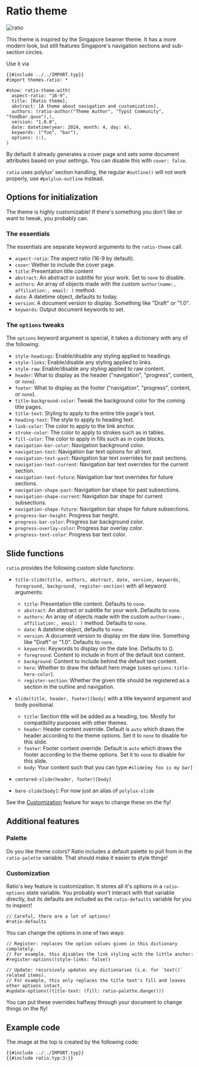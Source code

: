 # Ratio theme

![ratio](ratio.png)

This theme is inspired by the Singapore beamer theme. It has a more modern look, but still features Singapore's navigation sections and sub-section circles.

Use it via

```typ
{{#include ../../IMPORT.typ}}
#import themes.ratio: *

#show: ratio-theme.with(
  aspect-ratio: "16-9",
  title: [Ratio theme],
  abstract: [A theme about navigation and customization],
  authors: (ratio-author("Theme Author", "Typst Community", "foo@bar.quux"),),
  version: "1.0.0",
  date: datetime(year: 2024, month: 4, day: 4),
  keywords: ("foo", "bar"),
  options: (:),
)
```

By default it already generates a cover page and sets some document attributes based on your settings.
You can disable this with `cover: false`.

`ratio` uses polylux' section handling, the regular `#outline()` will not work
properly, use `#polylux-outline` instead.

## Options for initialization

The theme is highly customizable! If there's something you don't like or want to tweak, you probably can.

### The essentials

The essentials are separate keyword arguments to the `ratio-theme` call.

- `aspect-ratio`: The aspect ratio (16-9 by default).
- `cover`: Wether to include the cover page.
- `title`: Presentation title content
- `abstract`: An abstract or subtitle for your work. Set to `none` to disable.
- `authors`: An array of objects made with the custom `author(name:, affiliation:, email: )` method.
- `date`: A datetime object, defaults to today.
- `version`: A document version to display. Something like "Draft" or "1.0".
- `keywords`: Output document keywords to set.

### The `options` tweaks

The `options` keyword argument is special, it takes a dictionary with any of the following:

- `style-headings`: Enable/disable any styling applied to headings.
- `style-links`: Enable/disable any styling applied to links.
- `style-raw`: Enable/disable any styling applied to raw content.
- `header`: What to display as the header ("navigation", "progress", content, or `none`).
- `footer`: What to display as the footer ("navigation", "progress", content, or `none`).
- `title-background-color`: Tweak the background color for the coming title pages.
- `title-text`: Styling to apply to the entire title page's text.
- `heading-text`: The style to apply to heading text.
- `link-color`: The color to apply to the link anchor.
- `stroke-color`: The color to apply to strokes such as in tables.
- `fill-color`: The color to apply in fills such as in code blocks.
- `navigation-bar-color`: Navigation background color.
- `navigation-text`: Navigation bar text options for all text.
- `navigation-text-past`: Navigation bar text overrides for past sections.
- `navigation-text-current`: Navigation bar text overrides for the current section.
- `navigation-text-future`: Navigation bar text overrides for future sections.
- `navigation-shape-past`: Navigation bar shape for past subsections.
- `navigation-shape-current`: Navigation bar shape for current subsections.
- `navigation-shape-future`: Navigation bar shape for future subsections.
- `progress-bar-height`: Progress bar height.
- `progress-bar-color`: Progress bar background color.
- `progress-overlay-color`: Progress bar overlay color.
- `progress-text-color`: Progress bar text color.

## Slide functions

`ratio` provides the following custom slide functions:

- `title-slide(title, authors, abstract, date, version, keywords, foreground, background, register-section)` with all keyword arguments:
  - `title`: Presentation title content. Defaults to `none`.
  - `abstract`: An abstract or subtitle for your work. Defaults to `none`.
  - `authors`: An array of objects made with the custom `author(name:, affiliation:, email: )` method. Defaults to `none`.
  - `date`: A datetime object, defaults to `none`.
  - `version`: A document version to display on the date line. Something like "Draft" or "1.0". Defaults to `none`.
  - `keywords`: Keywords to display on the date line. Defaults to ().
  - `foreground`: Content to include in front of the default text content.
  - `background`: Content to include behind the default text content.
  - `hero`: Whether to draw the default hero image (uses `options.title-hero-color`).
  - `register-section`: Whether the given title should be registered as a section in the outline and navigation.
- `slide(title, header, footer)[body]` with a title keyword argument and body positional.
  - `title`: Section title will be added as a heading, too. Mostly for compatibility purposes with other themes.
  - `header`: Header content override. Default is `auto` which draws the header according to the theme options. Set it to `none` to disable for this slide.
  - `footer`: Footer content override. Default is `auto` which draws the footer according to the theme options. Set it to `none` to disable for this slide.
  - `body`: Your content such that you can type `#slide[my foo is my bar]`
- `centered-slide(header, footer)[body]`

- `bare-slide[body]`: For now just an alias of `polylux-slide`

See the [Customization](#customization) feature for ways to change these on the fly!

## Additional features

### Palette

Do you like theme colors? Ratio includes a default palette to pull from in the `ratio-palette` variable. That should make it easier to style things!

### Customization

Ratio's key feature is customization. It stores all it's options in a `ratio-options` state variable. You probably won't interact with that variable directly, but its defaults are included as the `ratio-defaults` variable for you to inspect!

```typ
// Careful, there are a lot of options!
#ratio-defaults
```

You can change the options in one of two ways:

```typ
// Register: replaces the option values given in this dictionary completely.
// For example, this disables the link styling with the little anchor:
#register-options((style-links: false))

// Update: recursively updates any dictionaries (i.e. for `text()` related items).
// For example, this only replaces the title text's fill and leaves other options intact.
#update-options((title-text: (fill: ratio-palette.danger)))
```

You can put these overrides halfway through your document to change things on the fly!

## Example code

The image at the top is created by the following code:

```typ
{{#include ../../IMPORT.typ}}
{{#include ratio.typ:3:}}
```
